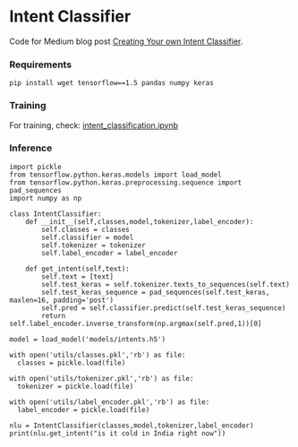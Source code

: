 # Intent Classifier

Code for Medium blog post [Creating Your own Intent Classifier](https://medium.com/analytics-vidhya/creating-your-own-intent-classifier-b86e000a4926).

### Requirements
`pip install wget tensorflow==1.5 pandas numpy keras`

### Training
For training, check: [intent_classification.ipynb](https://github.com/horizons-ml/intent-classifier/blob/main/intent_classification.ipynb)

### Inference
```
import pickle
from tensorflow.python.keras.models import load_model
from tensorflow.python.keras.preprocessing.sequence import pad_sequences
import numpy as np

class IntentClassifier:
    def __init__(self,classes,model,tokenizer,label_encoder):
        self.classes = classes
        self.classifier = model
        self.tokenizer = tokenizer
        self.label_encoder = label_encoder

    def get_intent(self,text):
        self.text = [text]
        self.test_keras = self.tokenizer.texts_to_sequences(self.text)
        self.test_keras_sequence = pad_sequences(self.test_keras, maxlen=16, padding='post')
        self.pred = self.classifier.predict(self.test_keras_sequence)
        return self.label_encoder.inverse_transform(np.argmax(self.pred,1))[0]
 
model = load_model('models/intents.h5')

with open('utils/classes.pkl','rb') as file:
  classes = pickle.load(file)

with open('utils/tokenizer.pkl','rb') as file:
  tokenizer = pickle.load(file)

with open('utils/label_encoder.pkl','rb') as file:
  label_encoder = pickle.load(file)
  
nlu = IntentClassifier(classes,model,tokenizer,label_encoder)
print(nlu.get_intent("is it cold in India right now"))
```
